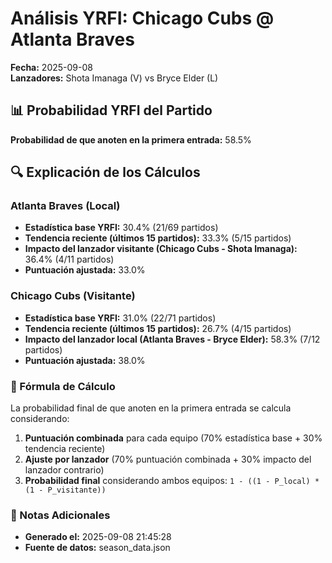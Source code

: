 # Análisis YRFI: Chicago Cubs @ Atlanta Braves

**Fecha:** 2025-09-08  
**Lanzadores:** Shota Imanaga (V) vs Bryce Elder (L)

## 📊 Probabilidad YRFI del Partido

**Probabilidad de que anoten en la primera entrada:** 58.5%

## 🔍 Explicación de los Cálculos

### Atlanta Braves (Local)
- **Estadística base YRFI:** 30.4% (21/69 partidos)
- **Tendencia reciente (últimos 15 partidos):** 33.3% (5/15 partidos)
- **Impacto del lanzador visitante (Chicago Cubs - Shota Imanaga):** 36.4% (4/11 partidos)
- **Puntuación ajustada:** 33.0%

### Chicago Cubs (Visitante)
- **Estadística base YRFI:** 31.0% (22/71 partidos)
- **Tendencia reciente (últimos 15 partidos):** 26.7% (4/15 partidos)
- **Impacto del lanzador local (Atlanta Braves - Bryce Elder):** 58.3% (7/12 partidos)
- **Puntuación ajustada:** 38.0%

### 📝 Fórmula de Cálculo

La probabilidad final de que anoten en la primera entrada se calcula considerando:
1. **Puntuación combinada** para cada equipo (70% estadística base + 30% tendencia reciente)
2. **Ajuste por lanzador** (70% puntuación combinada + 30% impacto del lanzador contrario)
3. **Probabilidad final** considerando ambos equipos: `1 - ((1 - P_local) * (1 - P_visitante))`

### 📌 Notas Adicionales

- **Generado el:** 2025-09-08 21:45:28
- **Fuente de datos:** season_data.json
